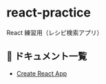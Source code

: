 # react-practice

React 練習用（レシピ検索アプリ）

## 📓 ドキュメント一覧

- [Create React App](/docs/create-react-app.md)
